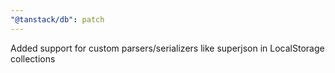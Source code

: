 ```yaml
---
"@tanstack/db": patch
---
```


Added support for custom parsers/serializers like superjson in LocalStorage collections
